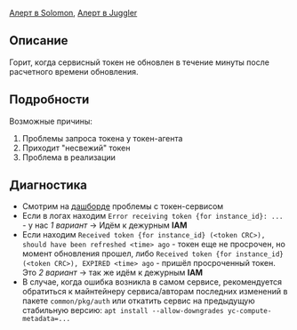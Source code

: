 [Алерт в Solomon](https://solomon.yandex-team.ru/admin/projects/yandexcloud/alerts?text=compute+metadata+token-agent), [Алерт в Juggler](https://juggler.yandex-team.ru/aggregate_checks/?query=service%3Dcompute-metadata-token-agent)

## Описание
Горит, когда сервисный токен не обновлен в течение минуты после расчетного времени обновления.

## Подробности
Возможные причины:
1. Проблемы запроса токена у токен-агента
2. Приходит "несвежий" токен
3. Проблема в реализации

## Диагностика
- Смотрим на [дашборде](https://grafana.yandex-team.ru/d/TLq5-QSMk/cloud-compute-metadata-service-per-host?orgId=1) проблемы с токен-сервисом
- Если в логах находим `Error receiving token {for instance_id}: ... ` - у нас *1 вариант* -> Идём к дежурным **IAM**
- Если находим `Received token {for instance_id} (<token CRC>), should have been refreshed <time> ago` - токен еще не просрочен, но момент обновления прошел, либо `Received token {for instance_id} (<token CRC>), EXPIRED <time> ago` - пришёл просроченный токен. Это *2 вариант* -> так же идём к дежурным **IAM**
- В случае, когда ошибка возникла в самом сервисе, рекомендуется обратиться к майнтейнеру сервиса/авторам последних изменений в пакете `common/pkg/auth` или откатить сервис на предыдущую стабильную версию: `apt install --allow-downgrades yc-compute-metadata=...`
